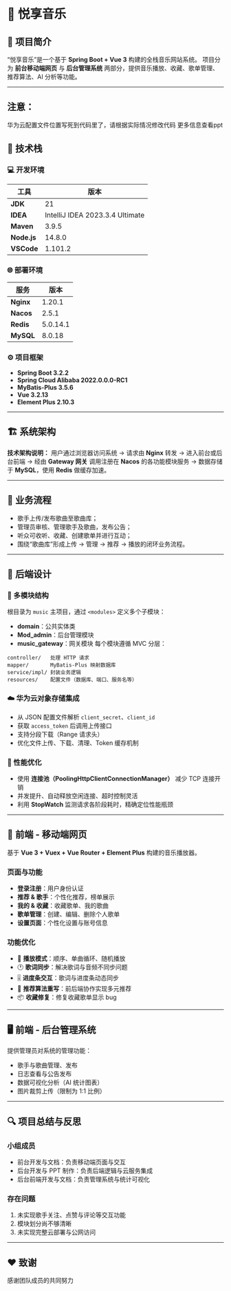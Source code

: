# 🎵 悦享音乐

## 📖 项目简介

“悦享音乐”是一个基于 **Spring Boot + Vue 3** 构建的全栈音乐网站系统。
项目分为 **前台移动端网页** 与 **后台管理系统** 两部分，提供音乐播放、收藏、歌单管理、推荐算法、AI 分析等功能。

---
## 注意：
华为云配置文件位置写死到代码里了，请根据实际情况修改代码
更多信息查看ppt


## 🧱 技术栈

### 💻 开发环境

| 工具          | 版本                              |
| ----------- | ------------------------------- |
| **JDK**     | 21                              |
| **IDEA**    | IntelliJ IDEA 2023.3.4 Ultimate |
| **Maven**   | 3.9.5                           |
| **Node.js** | 14.8.0                          |
| **VSCode**  | 1.101.2                         |

### 🌐 部署环境

| 服务        | 版本       |
| --------- | -------- |
| **Nginx** | 1.20.1   |
| **Nacos** | 2.5.1    |
| **Redis** | 5.0.14.1 |
| **MySQL** | 8.0.18   |

### ⚙️ 项目框架

* **Spring Boot 3.2.2**
* **Spring Cloud Alibaba 2022.0.0.0-RC1**
* **MyBatis-Plus 3.5.6**
* **Vue 3.2.13**
* **Element Plus 2.10.3**

---

## 🏗️ 系统架构

**技术架构说明：**
用户通过浏览器访问系统 → 请求由 **Nginx** 转发 → 进入前台或后台前端 →
经由 **Gateway 网关** 调用注册在 **Nacos** 的各功能模块服务 →
数据存储于 **MySQL**，使用 **Redis** 做缓存加速。

---

## 🔄 业务流程

* 歌手上传/发布歌曲至歌曲库；
* 管理员审核、管理歌手及歌曲，发布公告；
* 听众可收听、收藏、创建歌单并进行互动；
* 围绕“歌曲库”形成上传 → 管理 → 推荐 → 播放的闭环业务流程。

---

## 🧩 后端设计

### 📁 多模块结构

根目录为 `music` 主项目，通过 `<modules>` 定义多个子模块：

* **domain**：公共实体类
* **Mod_admin**：后台管理模块
* **music_gateway**：网关模块
  每个模块遵循 MVC 分层：

```
controller/   处理 HTTP 请求
mapper/       MyBatis-Plus 映射数据库
service/impl/ 封装业务逻辑
resources/    配置文件（数据库、端口、服务名等）
```

### ☁️ 华为云对象存储集成

* 从 JSON 配置文件解析 `client_secret`、`client_id`
* 获取 `access_token` 后调用上传接口
* 支持分段下载（Range 请求头）
* 优化文件上传、下载、清理、Token 缓存机制

### 🚀 性能优化

* 使用 **连接池（PoolingHttpClientConnectionManager）** 减少 TCP 连接开销
* 并发提升、自动释放空闲连接、超时控制灵活
* 利用 **StopWatch** 监测请求各阶段耗时，精确定位性能瓶颈

---

## 📱 前端 - 移动端网页

基于 **Vue 3 + Vuex + Vue Router + Element Plus** 构建的音乐播放器。

### 页面与功能

* **登录注册**：用户身份认证
* **推荐 & 歌手**：个性化推荐，榜单展示
* **我的 & 收藏**：收藏歌单、我的歌曲
* **歌单管理**：创建、编辑、删除个人歌单
* **设置页面**：个性化设置与账号信息

### 功能优化

* 🎵 **播放模式**：顺序、单曲循环、随机播放
* 🕐 **歌词同步**：解决歌词与音频不同步问题
* 🎚️ **进度条交互**：歌词与进度条动态同步
* 🧩 **推荐算法重写**：前后端协作实现多元推荐
* 📦 **收藏修复**：修复收藏歌单显示 bug

---

## 🖥️ 前端 - 后台管理系统

提供管理员对系统的管理功能：

* 歌手与歌曲管理、发布
* 日志查看与公告发布
* 数据可视化分析（AI 统计图表）
* 图片裁剪上传（限制为 1:1 比例）

---

## 🔍 项目总结与反思

### 小组成员

* 前台开发与文档：负责移动端页面与交互
* 后台开发与 PPT 制作：负责后端逻辑与云服务集成
* 后台前端开发与文档：负责管理系统与统计可视化

### 存在问题

1. 未实现歌手关注、点赞与评论等交互功能
2. 模块划分尚不够清晰
3. 未实现完整云部署与公网访问

---

## ❤️ 致谢

感谢团队成员的共同努力
